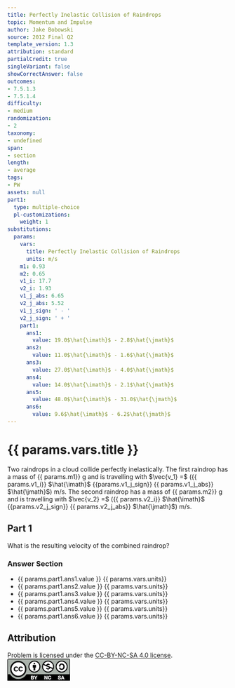 ```yaml
---
title: Perfectly Inelastic Collision of Raindrops
topic: Momentum and Impulse
author: Jake Bobowski
source: 2012 Final Q2
template_version: 1.3
attribution: standard
partialCredit: true
singleVariant: false
showCorrectAnswer: false
outcomes:
- 7.5.1.3
- 7.5.1.4
difficulty:
- medium
randomization:
- 2
taxonomy:
- undefined
span:
- section
length:
- average
tags:
- PW
assets: null
part1:
  type: multiple-choice
  pl-customizations:
    weight: 1
substitutions:
  params:
    vars:
      title: Perfectly Inelastic Collision of Raindrops
      units: m/s
    m1: 0.93
    m2: 0.65
    v1_i: 17.7
    v2_i: 1.93
    v1_j_abs: 6.65
    v2_j_abs: 5.52
    v1_j_sign: ' - '
    v2_j_sign: ' + '
    part1:
      ans1:
        value: 19.0$\hat{\imath}$ - 2.8$\hat{\jmath}$
      ans2:
        value: 11.0$\hat{\imath}$ - 1.6$\hat{\jmath}$
      ans3:
        value: 27.0$\hat{\imath}$ - 4.0$\hat{\jmath}$
      ans4:
        value: 14.0$\hat{\imath}$ - 2.1$\hat{\jmath}$
      ans5:
        value: 48.0$\hat{\imath}$ - 31.0$\hat{\jmath}$
      ans6:
        value: 9.6$\hat{\imath}$ - 6.2$\hat{\jmath}$
---
```

# {{ params.vars.title }}
Two raindrops in a cloud collide perfectly inelastically. The first raindrop has a mass of {{ params.m1}} g and is travelling with $\vec{v_1} =$ ({{ params.v1_i}} $\hat{\imath}$ {{params.v1_j_sign}} {{ params.v1_j_abs}} $\hat{\jmath}$) m/s.
The second raindrop has a mass of {{ params.m2}} g and is travelling with $\vec{v_2} =$ ({{ params.v2_i}} $\hat{\imath}$ {{params.v2_j_sign}} {{ params.v2_j_abs}} $\hat{\jmath}$) m/s.

## Part 1

What is the resulting velocity of the combined raindrop?

### Answer Section

- {{ params.part1.ans1.value }} {{ params.vars.units}}
- {{ params.part1.ans2.value }} {{ params.vars.units}}
- {{ params.part1.ans3.value }} {{ params.vars.units}}
- {{ params.part1.ans4.value }} {{ params.vars.units}}
- {{ params.part1.ans5.value }} {{ params.vars.units}}
- {{ params.part1.ans6.value }} {{ params.vars.units}}

## Attribution

Problem is licensed under the [CC-BY-NC-SA 4.0 license](https://creativecommons.org/licenses/by-nc-sa/4.0/).<br> ![The Creative Commons 4.0 license requiring attribution-BY, non-commercial-NC, and share-alike-SA license.](https://raw.githubusercontent.com/firasm/bits/master/by-nc-sa.png)